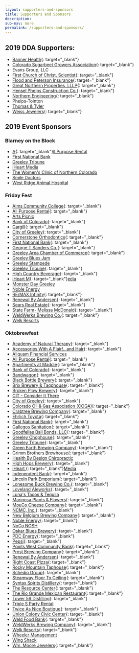 ```yaml
---
layout: supporters-and-sponsors
title: Supporters and Sponsors
description:
sub-nav: more
permalink: /supporters-and-sponsors/
---
```


## 2019 DDA Supporters:

* [Banner Health](https://www.bannerhealth.com/){: target="_blank"}
* [Colorado Sugarbeet Growers Association](https://colorado.coop/co-op/colorado-sugarbeet-growers-association/){: target="_blank"}
* Evans Group, LLC
* [First Church of Christ, Scientist](https://christiansciencecolorado.org/churches/first-church-of-christ-scientist-greeley/){: target="_blank"}
* [Flood and Peterson Insurance](https://floodpeterson.com/){: target="_blank"}
* [Great Northern Properties, LLLP](http://wheelermgt.com/){: target="_blank"}
* [Hensel Phelps Construction Co.](https://www.henselphelps.com/){: target="_blank"}
* [Northern Engineering](http://northernengineering.com/){: target="_blank"}
* Phelps-Tointon
* [Thomas & Tyler](http://www.thomasandtyler.com/)
* [Weiss Jewelers](http://www.weissjewelers.com/){: target="_blank"}

## 2019 Event Sponsors

### Blarney on the Block

* [A](http://www.allpurposerental.com/){: target="_blank"}[ll Purpose Rental](https://www.allpurposerental.net/)
* [First National Bank](https://www.fnbo.com/)
* [Greeley Tribune](https://www.greeleytribune.com/)
* [iHeart M](https://www.iheart.com/)[edia](__notset__)
* [The Women's Clinic of Northern Colorado](https://womensclinicnoco.com/)
* [Smile Doctors](https://orthodontist.smiledoctors.com/)
* [West Ridge Animal Hospital](http://wrah.net/)

### Friday Fest

* [Aims Community College](https://www.aims.edu/){: target="_blank"}
* [All Purpose Rental](http://www.allpurposerental.com/){: target="_blank"}
* [Arts Picnic](https://greeleybluesjam.org/)
* [Bank of Colorado](https://www.bankofcolorado.com/){: target="_blank"}
* [Cargill](https://www.cargill.com/home){: target="_blank"}
* [City of Greeley](greeleygov.com){: target="_blank"}
* [Cornerstone Orthodontics](https://www.facebook.com/cornerstone.orthodontics.greeley/){: target="_blank"}
* [First National Bank](https://www.1stnationalbank.com/site/personal/){: target="_blank"}
* [George T Sanders Co.](https://www.gtsanders.com/){: target="_blank"}
* [Greeley Area Chamber of Commerce](https://greeleychamber.com/){: target="_blank"}
* [Greeley Blues Jam](https://greeleybluesjam.org/)
* [Greeley Stampede](https://www.greeleystampede.org/)
* [Greeley Tribune](https://www.greeleytribune.com/){: target="_blank"}
* [High Country Beverage](http://highcountrybeverage.com/agegate/){: target="_blank"}
* [iHeart M](https://www.iheart.com/){: target="_blank"}[edia](https://www.iheart.com/)
* [Monster Day Greeley](http://monsterdaygreeley.com/)
* [Noble Energy](https://www.nblenergy.com/)
* [RE/MAX Infinity](https://www.remax.com/realestateofficerealtor/johnstown-co-80534-remaxinfinity-id60110251.html){: target="_blank"}
* [Renewal By Andersen](https://www.renewalbyandersen.com/){: target="_blank"}
* [Sears Real Estate](http://www.searsrealestate.com/){: target="_blank"}
* [State Farm- Melissa McDonald](https://www.statefarm.com/agent/US/CO/Greeley/Melissa-Mcdonald-ZB0KX2VV000){: target="_blank"}
* [WeldWerks Brewing Co.](https://www.weldwerksbrewing.com/){: target="_blank"}
* [Welk Resorts](https://welkresorts.com/)

### Oktobrewfest

* [Academy of Natural Therapy](https://www.natural-therapy.com/){: target="_blank"}
* [Accessories With A Flair\!…and Hair](https://accessorieswithaflairandhair.com/){: target="_blank"}
* [Aliquam Financial Services](http://aliquamfs.com/)
* [All Purpose Rental](http://www.allpurposerental.com/){: target="_blank"}
* [Apartments at Maddie](https://maddieapartments.com/){: target="_blank"}
* [Bank of Colorado](https://www.bankofcolorado.com/){: target="_blank"}
* [Bandwagon](https://bandwagmag.com/){: target="_blank"}
* [Black Bottle Brewery](https://blackbottlebrewery.com/){: target="_blank"}
* [Brix Brewery & Taqphouse](http://brixbrewtap.com/){: target="_blank"}
* [Broken Plow Brewery](https://www.brokenplowbrewery.com/){: target="_blank"}
* [CIT - Consider It There](https://consideritthere.com/)
* [City of Greeley](https://greeleygov.com/){: target="_blank"}
* [Colorado Oil & Gas Association (COGA)](https://www.coga.org/){: target="_blank"}
* [Crabtree Brewing Company](https://www.crabtreebrewing.com/){: target="_blank"}
* [Ehrlich Toyota](https://www.ehrlichtoyota.com/){: target="_blank"}
* [First National Bank](https://www.1stnationalbank.com/site/personal/){: target="_blank"}
* [Gallegos Sanitation](https://gsiwaste.com/){: target="_blank"}
* [Goodfellas Bail Bonds, LLC](https://www.goodfellasbailbonds247.com/){: target="_blank"}
* [Greeley Chophouse](https://www.greeleychop.com/){: target="_blank"}
* [Greeley Tribune](https://www.greeleydowntown.com/){: target="_blank"}
* [Green Earth Brewing Company](https://greenearthbrewingco.com/){: target="_blank"}
* [Grimm Brothers Brewhouse](http://grimmbrosbrewhouse.com/){: target="_blank"}
* [Health By Design Chiropractic](https://www.facebook.com/healthbydesignchiro/)
* [High Hops Brewery](https://highhopsbrewery.com/){: target="_blank"}
* [iHeart&nbsp;](https://www.iheart.com/){: target="_blank"}[Media](https://www.iheart.com/)
* [Independent Bank](https://www.independent-bank.com/){: target="_blank"}
* [Lincoln Park Emporium](https://lincolnparkemporium.com/){: target="_blank"}
* [Lonesome Buck Brewing Co.](https://www.lonesomebuck.com/){: target="_blank"}
* [Loveland Aleworks](http://www.lovelandaleworks.com/){: target="_blank"}
* [Luna's Tacos & Tequila](https://www.lunastacos.com/)
* [Mariposa Plants & Flowers](https://mariposaflowers.com/){: target="_blank"}
* [MouCo Cheese Company](https://www.mouco.com/){: target="_blank"}
* [NCMC, Inc.](https://ncmcfoundation.org/){: target="_blank"}
* [New Belgium Brewing Company](https://www.newbelgium.com/){: target="_blank"}
* [Noble Energy](https://www.nblenergy.com/){: target="_blank"}
* [NoCo NOSH](https://www.noconosh.com/)
* [Oskar Blues Brewery](https://www.oskarblues.com/){: target="_blank"}
* [PDC Energy](http://www.pdce.com/){: target="_blank"}
* [Pepsi](https://www.pepsi.com/en-us/){: target="_blank"}
* [Points West Community Bank](https://pwcbank.com/colorado/){: target="_blank"}
* [Prost Brewing Company](https://prostbrewing.com/){: target="_blank"}
* [Renewal By Andersen](https://www.renewalbyandersen.com/){: target="_blank"}
* [Right Coast Pizza](https://www.rightcoastpizza.com/){: target="_blank"}
* [Rocky Mountain Taphouse](https://www.rockymountaintaphouse.com/){: target="_blank"}
* [Schedio Group](https://schediogroup.com/){: target="_blank"}
* [Steamway Floor To Ceiling](https://www.steamwayftc.com/){: target="_blank"}
* [Syntax Spirits Distillery](https://www.syntaxspirits.com/){: target="_blank"}
* [The Resource Center](http://tests4greeley.com/){: target="_blank"}
* [The Rio Grande Mexican Restaurant](https://riograndemexican.com/locations/greeley/){: target="_blank"}
* [Tower 56 Distilling](https://www.tower56.com/){: target="_blank"}
* [Triple S Party Rental](https://triplesrental.com/)
* [Twice As Nice Boutique](http://schaeferenterprises.com/){: target="_blank"}
* [Union Colony Civic Center](https://ucstars.com/){: target="_blank"}
* [Weld Food Bank](https://weldfoodbank.org/){: target="_blank"}
* [WeldWerks Brewing Company](https://www.weldwerksbrewing.com/){: target="_blank"}
* [Welk Resorts](https://welkresorts.com/){: target="_blank"}
* [Wheeler Management](http://wheelermgt.com/)
* [Wing Shack](https://wingshackwings.com/)
* [Wm. Moore Jewelers](https://www.shopwmmoorejewelers.com/){: target="_blank"}&nbsp;